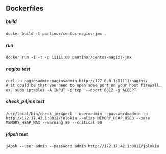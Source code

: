 Dockerfiles
-----------

##### build
    docker build -t pantinor/centos-nagios-jmx .

##### run
    docker run -i -t -p 11111:80 pantinor/centos-nagios-jmx

##### nagios test
    curl -u nagiosadmin:nagiosadmin http://127.0.0.1:11111/nagios/
    # it could be that you need to open some port on your host firewall, ex. sudo iptables -A INPUT -p tcp  --dport 8012 -j ACCEPT

##### check_p4jmx test
    /usr/local/bin/check_jmx4perl --user=admin --password=admin -u http://172.17.42.1:8012/jolokia --alias MEMORY_HEAP_USED --base MEMORY_HEAP_MAX --warning 80 --critical 90

##### j4psh test
    j4psh --user admin --password admin http://172.17.42.1:8012/jolokia

